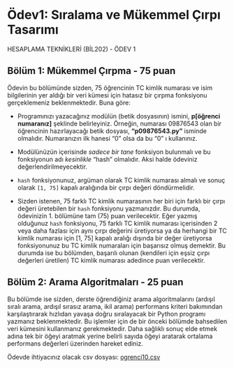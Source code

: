 # Ödev1: Sıralama ve Mükemmel Çırpı Tasarımı

HESAPLAMA TEKNİKLERİ (BİL202) - ÖDEV 1

## Bölüm 1: Mükemmel Çırpma - 75 puan

Ödevin bu bölümünde sizden, 75 öğrencinin TC kimlik numarası ve isim
bilgilerinin yer aldığı bir veri kümesi için hatasız bir çırpma fonksiyonu
gerçeklemeniz beklenmektedir. Buna göre:

- Programınızı yazacağınız modülün (betik dosyasının) ismini, **p[öğrenci numaranız]**
şeklinde belirleyiniz. Örneğin, numarası 09876543 olan bir öğrencinin
hazırlayacağı betik dosyası, **“p09876543.py”** isminde olmalıdır. Numaranızın ilk
hanesi “0” olsa da bu “0” ı kullanınız.

- Modülünüzün içerisinde *sadece bir tane* fonksiyon bulunmalı ve bu fonksiyonun adı
*kesinlikle* “hash” olmalıdır. Aksi halde ödeviniz değerlendirilmeyecektir.

- `hash` fonksiyonunuz, argüman olarak TC kimlik numarası almalı ve sonuç olarak
`[1, 75]` kapalı aralığında bir çırpı değeri döndürmelidir.

- Sizden istenen, 75 farklı TC kimlik numarasının her biri için farklı bir çırpı
değeri üretebilen bir `hash` fonksiyonu yazmanızdır. Bu durumda, ödevinizin 1.
bölümüne tam (75) puan verilecektir. Eğer yazmış olduğunuz `hash` fonksiyonu, 75
farklı TC kimlik numarası içerisinden 2 veya daha fazlası için aynı çırpı
değerini üretiyorsa ya da herhangi bir TC kimlik numarası için [1, 75] kapalı
aralığı dışında bir değer üretiyorsa fonksiyonunuz bu TC kimlik numaraları için
başarısız olmuş demektir. Bu durumda ise bu bölümden, başarılı olunan (kendileri
için eşsiz çırpı değerleri üretilen) TC kimlik numarası adedince puan
verilecektir.

## Bölüm 2: Arama Algoritmaları - 25 puan

Bu bölümde ise sizden, derste öğrendiğiniz arama algoritmalarını (ardışıl sıralı
arama, ardışıl sırasız arama, ikil arama) performans kriteri bakımından
karşılaştırarak hızlıdan yavaşa doğru sıralayacak bir Python programı yazmanız
beklenmektedir. Bu işlemler için de bir önceki bölümde bahsedilen veri kümesini
kullanmanız gerekmektedir. Daha sağlıklı sonuç elde etmek adına tek bir öğeyi
aratmak yerine belirli sayıda öğeyi aratarak ortalama performans değerleri
üzerinden hareket ediniz.

Ödevde ihtiyacınız olacak csv dosyası: [ogrenci10.csv](ogrenci10.csv)
